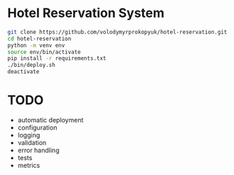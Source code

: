 # Hotel Reservation System

```bash
git clone https://github.com/volodymyrprokopyuk/hotel-reservation.git
cd hotel-reservation
python -m venv env
source env/bin/activate
pip install -r requirements.txt
./bin/deploy.sh
deactivate
```

# TODO

- automatic deployment
- configuration
- logging
- validation
- error handling
- tests
- metrics
